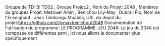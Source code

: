 Groupe de TD: BI TD02 , Groupe Projet:2 , Nom du Projet: 2048 ,
Membres du groupes Projet: Mezouer Amin , Benichou Lily-May , Dubrail Pio,
Nom de l'Enseignant : Jean Tshibangu Muabila,
URL du depot du projet:https://github.com/lilymaybenichou/2048
Documentation de l'utilisation du programme: 
LE PROGRAMME:
JEU 2048:
Le jeu du 2048 est composée de différentes parti , ici nous allons le documenter plus spécifiquement 




 